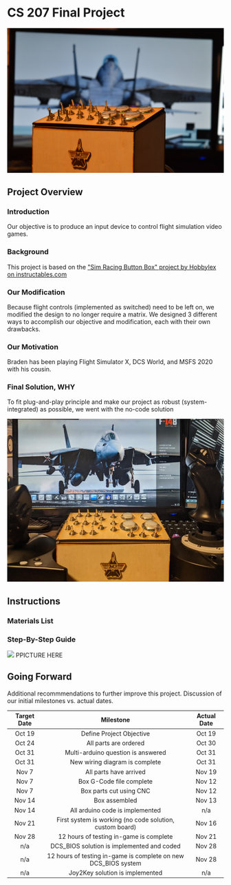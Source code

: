 # CS 207 Final Project

![](https://github.com/pkottenbreit/cs207/blob/main/DSC_0037%20(Large).png)
## Project Overview

### Introduction
Our objective is to produce an input device to control flight simulation video games.

### Background
This project is based on the ["Sim Racing Button Box" project by Hobbylex on instructables.com](https://www.instructables.com/Sim-Racing-Button-Box/)

### Our Modification
Because flight controls (implemented as switched) need to be left on, we modified the design to no longer require a matrix. We designed 3 different ways to accomplish our objective and modification, each with their own drawbacks.

### Our Motivation
Braden has been playing Flight Simulator X, DCS World, and MSFS 2020 with his cousin.

### Final Solution, WHY
To fit plug-and-play principle and make our project as robust (system-integrated) as possible, we went with the no-code solution


![](https://github.com/pkottenbreit/cs207/blob/main/PXL_20201207_211711012.jpg)
## Instructions

### Materials List

### Step-By-Step Guide


![](https://github.com/pkottenbreit/cs207/blob/main/ezgif-7-4845a1ead6e1.gif)
PPICTURE HERE
## Going Forward

Additional recommmendations to further improve this project.
Discussion of our initial milestones vs. actual dates.

Target Date | Milestone | Actual Date
:-------------------------:|:-------------------------:|:-------------------------:
Oct 19 | Define Project Objective | Oct 19
Oct 24 | All parts are ordered | Oct 30
Oct 31 | Multi-arduino question is answered | Oct 31
Oct 31 | New wiring diagram is complete | Oct 31
Nov 7  | All parts have arrived | Nov 19
Nov 7  | Box G-Code file complete | Nov 12
Nov 7  | Box parts cut using CNC | Nov 12
Nov 14 | Box assembled | Nov 13
Nov 14 | All arduino code is implemented | n/a
Nov 21 | First system is working (no code solution, custom board) | Nov 16
Nov 28 | 12 hours of testing in-game is complete | Nov 21
n/a | DCS_BIOS solution is implemented and coded | Nov 28
n/a | 12 hours of testing in-game is complete on new DCS_BIOS system | Nov 28
n/a | Joy2Key solution is implemented | n/a
